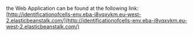 the Web Application can be found at the following link:
[http://identificationofcells-env.eba-i8vqxvkm.eu-west-2.elasticbeanstalk.com/](http://identificationofcells-env.eba-i8vqxvkm.eu-west-2.elasticbeanstalk.com/)

